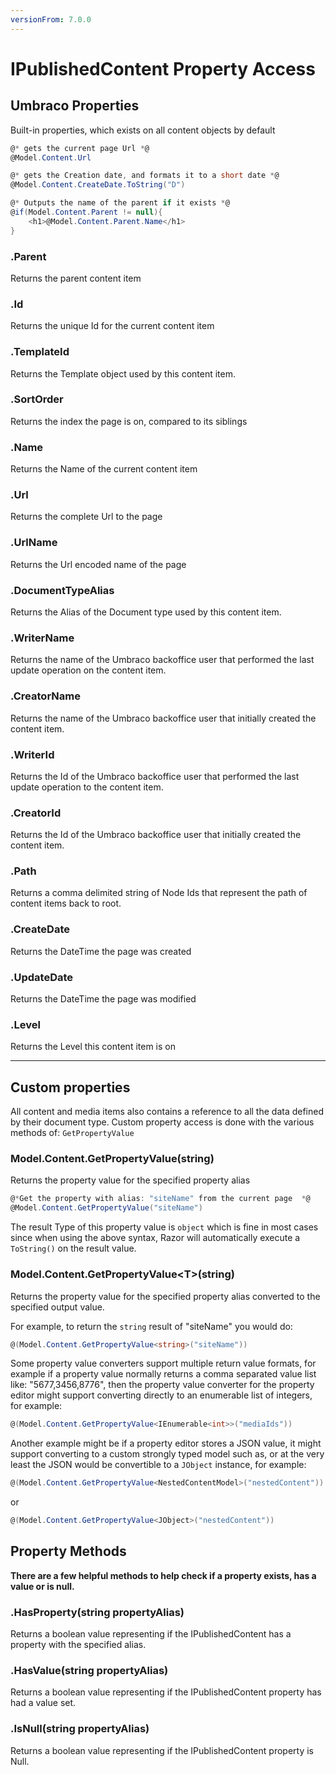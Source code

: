 ```yaml
---
versionFrom: 7.0.0
---
```


# IPublishedContent Property Access

## Umbraco Properties

Built-in properties, which exists on all content objects by default

```csharp
@* gets the current page Url *@
@Model.Content.Url

@* gets the Creation date, and formats it to a short date *@
@Model.Content.CreateDate.ToString("D")

@* Outputs the name of the parent if it exists *@
@if(Model.Content.Parent != null){
    <h1>@Model.Content.Parent.Name</h1>
}
```

### .Parent
Returns the parent content item

### .Id
Returns the unique Id for the current content item

### .TemplateId
Returns the Template object used by this content item.

### .SortOrder
Returns the index the page is on, compared to its siblings

### .Name
Returns the Name of the current content item

### .Url
Returns the complete Url to the page

### .UrlName
Returns the Url encoded name of the page

### .DocumentTypeAlias
Returns the Alias of the Document type used by this content item.

### .WriterName
Returns the name of the Umbraco backoffice user that performed the last update operation on the content item.

### .CreatorName
Returns the name of the Umbraco backoffice user that initially created the content item.

### .WriterId
Returns the Id of the Umbraco backoffice user that performed the last update operation to the content item.

### .CreatorId
Returns the Id of the Umbraco backoffice user that initially created the content item.

### .Path
Returns a comma delimited string of Node Ids that represent the path of content items back to root.

### .CreateDate
Returns the DateTime the page was created

### .UpdateDate
Returns the DateTime the page was modified

### .Level
Returns the Level this content item is on

-----

## Custom properties
All content and media items also contains a reference to all the data defined by their document type. 
Custom property access is done with the various methods of: `GetPropertyValue`
	
### Model.Content.GetPropertyValue(string)
Returns the property value for the specified property alias 

```csharp
@*Get the property with alias: "siteName" from the current page  *@
@Model.Content.GetPropertyValue("siteName")
```
	
The result Type of this property value is `object` which is fine in most cases since when using
the above syntax, Razor will automatically execute a `ToString()` on the result value.
	
### Model.Content.GetPropertyValue&lt;T>(string)
Returns the property value for the specified property alias converted to the specified output value. 

For example, to return the `string` result of "siteName" you would do:

```csharp
@(Model.Content.GetPropertyValue<string>("siteName"))
```
		 
Some property value converters support multiple return value formats, for example if a property value
normally returns a comma separated value list like: "5677,3456,8776", then the property value
converter for the property editor might support converting directly to an enumerable list of integers, for example:

```csharp
@(Model.Content.GetPropertyValue<IEnumerable<int>>("mediaIds"))
```

Another example might be if a property editor stores a JSON value, it might support converting to a custom 
strongly typed model such as, or at the very least the JSON would be convertible to a `JObject` instance, for example:

```csharp
@(Model.Content.GetPropertyValue<NestedContentModel>("nestedContent"))
```

or

```csharp
@(Model.Content.GetPropertyValue<JObject>("nestedContent"))
```

## Property Methods
**There are a few helpful methods to help check if a property exists, has a value or is null.**

### .HasProperty(string propertyAlias)
Returns a boolean value representing if the IPublishedContent has a property with the specified alias.

### .HasValue(string propertyAlias)
Returns a boolean value representing if the IPublishedContent property has had a value set.

### .IsNull(string propertyAlias)
Returns a boolean value representing if the IPublishedContent property is Null.
